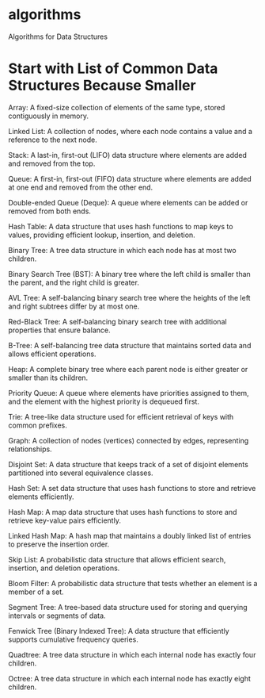 # algorithms

Algorithms for Data Structures

# Start with List of Common Data Structures Because Smaller

Array: A fixed-size collection of elements of the same type, stored contiguously in memory.

Linked List: A collection of nodes, where each node contains a value and a reference to the next node.

Stack: A last-in, first-out (LIFO) data structure where elements are added and removed from the top.

Queue: A first-in, first-out (FIFO) data structure where elements are added at one end and removed from the other end.

Double-ended Queue (Deque): A queue where elements can be added or removed from both ends.

Hash Table: A data structure that uses hash functions to map keys to values, providing efficient lookup, insertion, and deletion.

Binary Tree: A tree data structure in which each node has at most two children.

Binary Search Tree (BST): A binary tree where the left child is smaller than the parent, and the right child is greater.

AVL Tree: A self-balancing binary search tree where the heights of the left and right subtrees differ by at most one.

Red-Black Tree: A self-balancing binary search tree with additional properties that ensure balance.

B-Tree: A self-balancing tree data structure that maintains sorted data and allows efficient operations.

Heap: A complete binary tree where each parent node is either greater or smaller than its children.

Priority Queue: A queue where elements have priorities assigned to them, and the element with the highest priority is dequeued first.

Trie: A tree-like data structure used for efficient retrieval of keys with common prefixes.

Graph: A collection of nodes (vertices) connected by edges, representing relationships.

Disjoint Set: A data structure that keeps track of a set of disjoint elements partitioned into several equivalence classes.

Hash Set: A set data structure that uses hash functions to store and retrieve elements efficiently.

Hash Map: A map data structure that uses hash functions to store and retrieve key-value pairs efficiently.

Linked Hash Map: A hash map that maintains a doubly linked list of entries to preserve the insertion order.

Skip List: A probabilistic data structure that allows efficient search, insertion, and deletion operations.

Bloom Filter: A probabilistic data structure that tests whether an element is a member of a set.

Segment Tree: A tree-based data structure used for storing and querying intervals or segments of data.

Fenwick Tree (Binary Indexed Tree): A data structure that efficiently supports cumulative frequency queries.

Quadtree: A tree data structure in which each internal node has exactly four children.

Octree: A tree data structure in which each internal node has exactly eight children.
